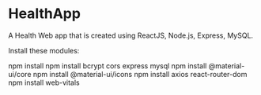 # HealthApp
A Health Web app that is created using ReactJS, Node.js, Express, MySQL. 

Install these modules:


npm install
npm install bcrypt cors express mysql
npm install @material-ui/core
npm install @material-ui/icons
npm install axios react-router-dom
npm install web-vitals
